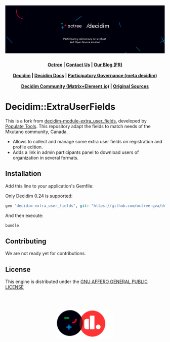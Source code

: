 <h1 align="center"><img src="https://github.com/octree-gva/meta/blob/main/decidim/static/header.png?raw=true" alt="Decidim - Octree Participatory democracy on a robust and open source solution"></h1>
<h4 align="center">
    <a href="https://www.octree.ch">Octree</a> |
    <a href="https://octree.ch/en/contact-us/">Contact Us</a> |
    <a href="https://blog.octree.ch">Our Blog (FR)</a><br/><br/>
    <a href="https://decidim.org">Decidim</a> |
    <a href="https://docs.decidim.org/en/">Decidim Docs</a> |
    <a href="https://meta.decidim.org">Participatory Governance (meta decidim)</a><br/><br/>
    <a href="https://matrix.to/#/+decidim:matrix.org">Decidim Community (Matrix+Element.io)</a> |
    <a href="https://github.com/PopulateTools/decidim-module-extra_user_fields">Original Sources</a>
</h4>


# Decidim::ExtraUserFields

This is a fork from [decidim-module-extra_user_fields](https://github.com/PopulateTools/decidim-module-extra_user_fields), developed by [Populate Tools](http://populate.tools). This repository adapt the fields to match needs of the Mkutano community, Canada.


* Allows to collect and manage some extra user fields on registration and profile edition.
* Adds a link in admin participants panel to download users of organization in several formats.

## Installation

Add this line to your application's Gemfile:

Only Decidim 0.24 is supported:
```ruby
gem "decidim-extra_user_fields", git: "https://github.com/octree-gva/decidim-module-mkutano-extra_user_fields", branch: "release/0.24-stable"
```

And then execute:

```bash
bundle
```

## Contributing

We are not ready yet for contributions.

## License

This engine is distributed under the [GNU AFFERO GENERAL PUBLIC LICENSE](LICENSE.md)

<br /><br />
<p align="center">
    <img src="https://raw.githubusercontent.com/octree-gva/meta/main/decidim/static/octree_and_decidim.png" height="90" alt="Decidim Installation by Octree" />
</p>